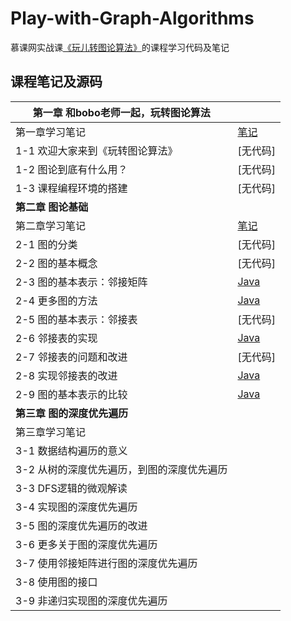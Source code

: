# Play-with-Graph-Algorithms
慕课网实战课[《玩儿转图论算法》](https://coding.imooc.com/class/370.html)的课程学习代码及笔记

## 课程笔记及源码

| 第一章 和bobo老师一起，玩转图论算法         |                                                              |
| ------------------------------------------- | ------------------------------------------------------------ |
| 第一章学习笔记                              | [笔记](https://github.com/jinrunheng/Play-with-Graph-Algorithms/blob/main/chapter1/note.md) |
| 1-1  欢迎大家来到《玩转图论算法》           | [无代码]                                                     |
| 1-2  图论到底有什么用？                     | [无代码]                                                     |
| 1-3  课程编程环境的搭建                     | [无代码]                                                     |
| **第二章 图论基础**                         |                                                              |
| 第二章学习笔记                              | [笔记](https://github.com/jinrunheng/Play-with-Graph-Algorithms/blob/main/chapter2/note.md) |
| 2-1  图的分类                               | [无代码]                                                     |
| 2-2  图的基本概念                           | [无代码]                                                     |
| 2-3  图的基本表示：邻接矩阵                 | [Java](https://github.com/jinrunheng/Play-with-Graph-Algorithms/blob/main/src/chapter2/section3/AdjMatrix.java) |
| 2-4  更多图的方法                           | [Java](https://github.com/jinrunheng/Play-with-Graph-Algorithms/blob/main/src/chapter2/section4/AdjMatrix.java) |
| 2-5  图的基本表示：邻接表                   | [无代码]                                                     |
| 2-6  邻接表的实现                           | [Java](https://github.com/jinrunheng/Play-with-Graph-Algorithms/blob/main/src/chapter2/section6/AdjList.java) |
| 2-7  邻接表的问题和改进                     | [无代码]                                                     |
| 2-8  实现邻接表的改进                       | [Java](https://github.com/jinrunheng/Play-with-Graph-Algorithms/blob/main/src/chapter2/section8/AdjSet.java) |
| 2-9  图的基本表示的比较                     | [Java](https://github.com/jinrunheng/Play-with-Graph-Algorithms/blob/main/src/chapter2/Graph.java) |
| **第三章 图的深度优先遍历**                 |                                                              |
| 第三章学习笔记                              |                                                              |
| 3-1  数据结构遍历的意义                     |                                                              |
| 3-2  从树的深度优先遍历，到图的深度优先遍历 |                                                              |
| 3-3  DFS逻辑的微观解读                      |                                                              |
| 3-4  实现图的深度优先遍历                   |                                                              |
| 3-5  图的深度优先遍历的改进                 |                                                              |
| 3-6  更多关于图的深度优先遍历               |                                                              |
| 3-7  使用邻接矩阵进行图的深度优先遍历       |                                                              |
| 3-8  使用图的接口                           |                                                              |
| 3-9  非递归实现图的深度优先遍历             |                                                              |


